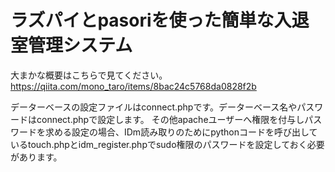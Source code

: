 # ラズパイとpasoriを使った簡単な入退室管理システム

大まかな概要はこちらで見てください。
https://qiita.com/mono_taro/items/8bac24c5768da0828f2b

データーベースの設定ファイルはconnect.phpです。データーベース名やパスワードはconnect.phpで設定します。
その他apacheユーザーへ権限を付与しパスワードを求める設定の場合、IDm読み取りのためにpythonコードを呼び出しているtouch.phpとidm_register.phpでsudo権限のパスワードを設定しておく必要があります。
